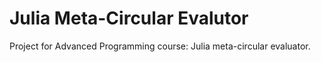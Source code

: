 # Julia Meta-Circular Evalutor
Project for Advanced Programming course: Julia meta-circular evaluator.
